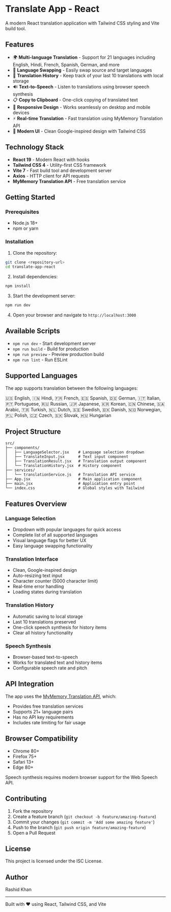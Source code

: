 # Translate App - React

A modern React translation application with Tailwind CSS styling and Vite build tool.

## Features

- 🌍 **Multi-language Translation** - Support for 21 languages including English, Hindi, French, Spanish, German, and more
- 🔄 **Language Swapping** - Easily swap source and target languages
- 📝 **Translation History** - Keep track of your last 10 translations with local storage
- 🔊 **Text-to-Speech** - Listen to translations using browser speech synthesis
- 📋 **Copy to Clipboard** - One-click copying of translated text
- 📱 **Responsive Design** - Works seamlessly on desktop and mobile devices
- ⚡ **Real-time Translation** - Fast translation using MyMemory Translation API
- 🎨 **Modern UI** - Clean Google-inspired design with Tailwind CSS

## Technology Stack

- **React 19** - Modern React with hooks
- **Tailwind CSS 4** - Utility-first CSS framework
- **Vite 7** - Fast build tool and development server
- **Axios** - HTTP client for API requests
- **MyMemory Translation API** - Free translation service

## Getting Started

### Prerequisites

- Node.js 18+ 
- npm or yarn

### Installation

1. Clone the repository:
```bash
git clone <repository-url>
cd translate-app-react
```

2. Install dependencies:
```bash
npm install
```

3. Start the development server:
```bash
npm run dev
```

4. Open your browser and navigate to `http://localhost:3000`

## Available Scripts

- `npm run dev` - Start development server
- `npm run build` - Build for production
- `npm run preview` - Preview production build
- `npm run lint` - Run ESLint

## Supported Languages

The app supports translation between the following languages:

🇺🇸 English, 🇮🇳 Hindi, 🇫🇷 French, 🇪🇸 Spanish, 🇩🇪 German, 🇮🇹 Italian, 🇵🇹 Portuguese, 🇷🇺 Russian, 🇯🇵 Japanese, 🇰🇷 Korean, 🇨🇳 Chinese, 🇸🇦 Arabic, 🇹🇷 Turkish, 🇳🇱 Dutch, 🇸🇪 Swedish, 🇩🇰 Danish, 🇳🇴 Norwegian, 🇵🇱 Polish, 🇨🇿 Czech, 🇸🇰 Slovak, 🇭🇺 Hungarian

## Project Structure

```
src/
├── components/
│   ├── LanguageSelector.jsx    # Language selection dropdown
│   ├── TranslateInput.jsx      # Text input component
│   ├── TranslationResult.jsx   # Translation output component
│   └── TranslationHistory.jsx  # History component
├── services/
│   └── translationService.js   # Translation API service
├── App.jsx                     # Main application component
├── main.jsx                    # Application entry point
└── index.css                   # Global styles with Tailwind
```

## Features Overview

### Language Selection
- Dropdown with popular languages for quick access
- Complete list of all supported languages
- Visual language flags for better UX
- Easy language swapping functionality

### Translation Interface
- Clean, Google-inspired design
- Auto-resizing text input
- Character counter (5000 character limit)
- Real-time error handling
- Loading states during translation

### Translation History
- Automatic saving to local storage
- Last 10 translations preserved
- One-click speech synthesis for history items
- Clear all history functionality

### Speech Synthesis
- Browser-based text-to-speech
- Works for translated text and history items
- Configurable speech rate and pitch

## API Integration

The app uses the [MyMemory Translation API](https://mymemory.translated.net/), which:
- Provides free translation services
- Supports 21+ language pairs
- Has no API key requirements
- Includes rate limiting for fair usage

## Browser Compatibility

- Chrome 80+
- Firefox 75+
- Safari 13+
- Edge 80+

Speech synthesis requires modern browser support for the Web Speech API.

## Contributing

1. Fork the repository
2. Create a feature branch (`git checkout -b feature/amazing-feature`)
3. Commit your changes (`git commit -m 'Add some amazing feature'`)
4. Push to the branch (`git push origin feature/amazing-feature`)
5. Open a Pull Request

## License

This project is licensed under the ISC License.

## Author

Rashid Khan

---

Built with ❤️ using React, Tailwind CSS, and Vite
